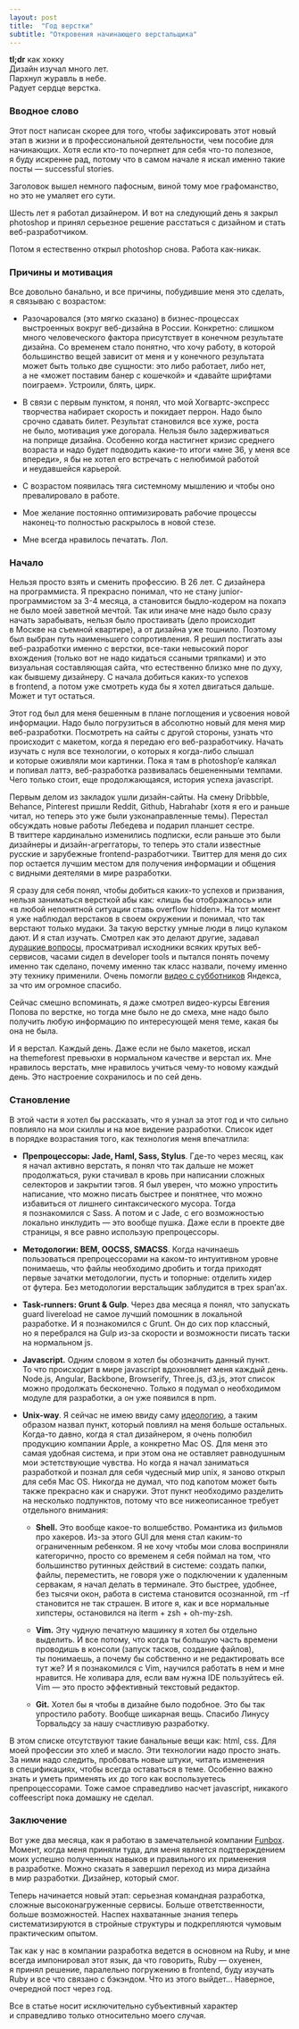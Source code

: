 ```yaml
---
layout: post
title:  "Год верстки"
subtitle: "Откровения начинающего верстальщика"
---
```

<div class="tldr">
<b>tl;dr</b> как хокку<br>
Дизайн изучал много лет.<br>
Пархнул журавль в небе.<br>
Радует сердце верстка.<br>
</div>

### Вводное слово

Этот пост написан скорее для того, чтобы зафиксировать этот новый этап в&nbsp;жизни и&nbsp;в&nbsp;профессиональной деятельности, чем пособие для начинающих. Хотя если кто-то почерпнет для себя что-то полезное, я&nbsp;буду искренне рад, потому что в&nbsp;самом начале я&nbsp;искал именно такие посты&nbsp;&mdash; successful stories.

Заголовок вышел немного пафосным, виной тому мое графоманство, но&nbsp;это не&nbsp;умаляет его сути.

Шесть лет я&nbsp;работал дизайнером. И&nbsp;вот на&nbsp;следующий день я&nbsp;закрыл photoshop и&nbsp;принял серьезное решение расстаться с&nbsp;дизайном и&nbsp;стать веб-разработчиком.

Потом я&nbsp;естественно открыл photoshop снова. Работа как-никак.

### Причины и мотивация

Все довольно банально, и&nbsp;все причины, побудившие меня это сделать, я&nbsp;связываю с&nbsp;возрастом:

- Разочаровался (это мягко сказано) в&nbsp;бизнес-процессах выстроенных вокруг веб-дизайна в&nbsp;России. Конкретно: слишком много человеческого фактора присутствует в&nbsp;конечном результате дизайна. Со&nbsp;временем стало понятно, что хочу работу, в&nbsp;которой большинство вещей зависит от&nbsp;меня и&nbsp;у&nbsp;конечного результата может быть только две сущности: это либо работает, либо нет, а&nbsp;не&nbsp;&laquo;может поставим банер с&nbsp;кошечкой&raquo; и&nbsp;&laquo;давайте шрифтами поиграем&raquo;. Устроили, блять, цирк.

- В&nbsp;связи с&nbsp;первым пунктом, я&nbsp;понял, что мой Хогвартс-экспресс творчества набирает скорость и&nbsp;покидает перрон. Надо было срочно сдавать билет. Результат становился все хуже, роста не&nbsp;было, мотивация уже догорала. Нельзя было задерживаться на&nbsp;поприще дизайна. Особенно когда настигнет кризис среднего возраста и&nbsp;надо будет подводить какие-то итоги &laquo;мне&nbsp;36, у&nbsp;меня все впереди&raquo;, я&nbsp;бы не&nbsp;хотел его встречать с&nbsp;нелюбимой работой и&nbsp;неудавшейся карьерой.

- С&nbsp;возрастом появилась тяга системному мышлению и&nbsp;чтобы оно превалировало в&nbsp;работе.

- Мое желание постоянно оптимизировать рабочие процессы наконец-то полностью раскрылось в&nbsp;новой стезе.

- Мне всегда нравилось печатать. Лол.

### Начало

Нельзя просто взять и&nbsp;сменить профессию. В&nbsp;26&nbsp;лет. С&nbsp;дизайнера на&nbsp;программиста. Я&nbsp;прекрасно понимал, что не&nbsp;стану junior-программистом за&nbsp;3-4&nbsp;месяца, а&nbsp;становится быдло-кодером на&nbsp;похапэ не&nbsp;было моей заветной мечтой. Так или иначе мне надо было сразу начать зарабывать, нельзя было простаивать (дело происходит в&nbsp;Москве на&nbsp;съемной квартире), а&nbsp;от&nbsp;дизайна уже тошнило. Поэтому был выбран путь наименьшего сопротивления. Я&nbsp;решил постигать азы веб-разработки именно с&nbsp;верстки, все-таки невысокий порог вхождения (только вот не&nbsp;надо кидаться ссаными тряпками) и&nbsp;это визуальная составляющая сайта, что естественно близко мне по&nbsp;духу, как бывшему дизайнеру. С&nbsp;начала добиться каких-то успехов в&nbsp;frontend, а&nbsp;потом уже смотреть куда&nbsp;бы я&nbsp;хотел двигаться дальше. Может и&nbsp;тут остаться.

Этот год был для меня бешенным в&nbsp;плане поглощения и&nbsp;усвоения новой информации. Надо было погрузиться в&nbsp;абсолютно новый для меня мир веб-разработки. Посмотреть на&nbsp;сайты с&nbsp;другой стороны, узнать что происходит с&nbsp;макетом, когда я&nbsp;передаю его веб-разработчику. Начать изучать с&nbsp;нуля все технологии, о&nbsp;которых я&nbsp;когда-либо слышал и&nbsp;которые оживляли мои картинки. Пока я&nbsp;там в&nbsp;photoshop&rsquo;e калякал и&nbsp;попивал латтэ, веб-разработка развивалась бешененными темпами. Чего только стоит, еще продолжающаяся, история успеха javascript.

Первым делом из&nbsp;закладок ушли дизайн-сайты. На&nbsp;смену Dribbble, Behance, Pinterest пришли Reddit, Github, Habrahabr (хотя я&nbsp;его и&nbsp;раньше читал, но&nbsp;теперь это уже были узконаправленные темы). Перестал обсуждать новые работы Лебедева и&nbsp;подарил планшет сестре. В&nbsp;твиттере кардинально изменились подписки, если раньше это были дизайнеры и&nbsp;дизайн-агреггаторы, то&nbsp;теперь это стали известные русские и&nbsp;зарубежные frontend-разработчики. Твиттер для меня до&nbsp;сих пор остается лучшим местом для получения информации и&nbsp;общения с&nbsp;видными деятелями в&nbsp;мире разработки.

Я&nbsp;сразу для себя понял, чтобы добиться каких-то успехов и&nbsp;призвания, нельзя заниматься версткой абы как: &laquo;лишь&nbsp;бы отображалось&raquo; или &laquo;в&nbsp;любой непонятной ситуации ставь overflow hidden&raquo;. На&nbsp;тот момент я&nbsp;уже наблюдал верстаков в&nbsp;своем окружении и&nbsp;понимал, что так верстают только мудаки. За&nbsp;такую верстку умные люди в&nbsp;лицо кулаком дают. И&nbsp;я&nbsp;стал изучать. Смотрел как это делают другие, задавал [дурацкие вопросы](http://toster.ru/q/36159), просматривал исходники всяких крутых веб-сервисов, часами сидел в&nbsp;developer tools и&nbsp;пытался понять почему именно так сделано, почему именно так класс назвали, почему именно эту технику применили. Очень помогли [видео с&nbsp;субботников](https://tech.yandex.ru/events/yasubbotnik/) Яндекса, за&nbsp;что им&nbsp;огромное спасибо.

Сейчас смешно вспоминать, я&nbsp;даже смотрел видео-курсы Евгения Попова по&nbsp;верстке, но&nbsp;тогда мне было не&nbsp;до&nbsp;смеха, мне надо было получить любую информацию по&nbsp;интересующей меня теме, какая&nbsp;бы она не&nbsp;была.

И&nbsp;я&nbsp;верстал. Каждый день. Даже если не&nbsp;было макетов, искал на&nbsp;themeforest превьюхи в&nbsp;нормальном качестве и&nbsp;верстал&nbsp;их. Мне нравилось верстать, мне нравилось учиться чему-то новому каждый день. Это настроение сохранилось и&nbsp;по&nbsp;сей день.

###  Становление

В&nbsp;этой части я&nbsp;хотел&nbsp;бы рассказать, что я&nbsp;узнал за&nbsp;этот год и&nbsp;что сильно повлияло на&nbsp;мои скиллы и&nbsp;на&nbsp;мое видение разработки. Список идет в&nbsp;порядке возрастания того, как технология меня впечатлила:

* **Препроцессоры: Jade, Haml, Sass, Stylus**. Где-то через месяц, как я&nbsp;начал активно верстать, я&nbsp;понял что так дальше не&nbsp;может продолжаться, руки стачивал в&nbsp;кровь при написании сложных селекторов и&nbsp;закрытии тэгов. Я&nbsp;был уверен, что можно упростить написание, что можно писать быстрее и&nbsp;понятнее, что можно избавиться от&nbsp;лишнего синтаксического мусора. Тогда я&nbsp;познакомился с&nbsp;Sass. A&nbsp;потом и&nbsp;с&nbsp;Jade, с&nbsp;его возможностью локально инклудить&nbsp;&mdash; это вообще пушка. Даже если в&nbsp;проекте две страницы, я&nbsp;все равно использую препроцессоры.

* **Методологии: BEM, OOCSS, SMACSS**. Когда начинаешь пользоваться препроцессорами на&nbsp;каком-то интуитивном уровне понимаешь, что файлы необходимо дробить и&nbsp;тогда приходят первые зачатки методологии, пусть и&nbsp;топорные: отделить хидер от&nbsp;футера. Без методологии верстальщик заблудится в&nbsp;трех span&rsquo;ах.

* **Task-runners: Grunt &amp;&nbsp;Gulp**. Через два месяца я&nbsp;понял, что запускать guard livereload не&nbsp;самое лучший помошник в&nbsp;локальной разработке. И&nbsp;я&nbsp;познакомился с&nbsp;Grunt. Он&nbsp;до&nbsp;сих пор классный, но&nbsp;я&nbsp;перебрался на&nbsp;Gulp из-за скорости и&nbsp;возможности писать таски на&nbsp;нормальном&nbsp;js.

* **Javascript.** Одним словом я&nbsp;хотел&nbsp;бы обозначить данный пункт. То&nbsp;что происходит в&nbsp;мире javascript вдохновляет меня каждый день. Node.js, Angular, Backbone, Browserify, Three.js, d3.js, этот список можно продолжать бесконечно. Только я&nbsp;подумал о&nbsp;необходимом модуле для разработки, а&nbsp;он&nbsp;уже появился в&nbsp;npm.

* **Unix-way**. Я&nbsp;сейчас не&nbsp;имею ввиду саму [идеологию](https://ru.wikipedia.org/wiki/%D0%A4%D0%B8%D0%BB%D0%BE%D1%81%D0%BE%D1%84%D0%B8%D1%8F_UNIX), а&nbsp;таким образом назвал пункт, который повлиял на&nbsp;меня больше остальных. Когда-то давно, когда я&nbsp;стал дизайнером, я&nbsp;очень полюбил продукцию компании Apple, а&nbsp;конкретно Mac OS. Для меня это самая удобная система, и&nbsp;при этом она не&nbsp;оставляет равнодушным мои эстетствующие чувства. Но&nbsp;когда я&nbsp;начал заниматься разработкой и&nbsp;познал для себя чудесный мир unix, я&nbsp;заново открыл для себя Mac OS. Никогда не&nbsp;думал, что под капотом может быть также прекрасно как и&nbsp;снаружи. Этот пункт необходимо разделить на&nbsp;несколько подпунктов, потому что все нижеописанное требует отдельного внимания:

  * **Shell.** Это вообще какое-то волшебство. Романтика из&nbsp;фильмов про хакеров. Из-за этого GUI для меня стал каким-то ограниченным ребенком. Я&nbsp;не&nbsp;хочу чтобы мои слова восприняли категорично, просто со&nbsp;временем я&nbsp;себя поймал на&nbsp;том, что большинство рутинных действий в&nbsp;системе: создать папки, файлы, переместить, не&nbsp;говоря уже о&nbsp;подключении к&nbsp;удаленным сервакам, я&nbsp;начал делать в&nbsp;терминале. Это быстрее, удобнее, без тысячи окон, работа в&nbsp;система становится осознанной, rm -rf становится не&nbsp;так страшен. В&nbsp;итоге&nbsp;я, как и&nbsp;все нормальные хипстеры, остановился на&nbsp;iterm + zsh + oh-my-zsh.

  * **Vim.** Эту чудную печатную машинку я&nbsp;хотел&nbsp;бы отдельно выделить. И&nbsp;все потому, что когда ты&nbsp;большую часть времени проводишь в&nbsp;консоли (запуск тасков, создание файлов), ты&nbsp;понимаешь, а&nbsp;почему&nbsp;бы собственно и&nbsp;не&nbsp;редактировать все тут&nbsp;же? И&nbsp;я&nbsp;познакомился с&nbsp;Vim, научился работать в&nbsp;нем и&nbsp;мне нравится. Не&nbsp;холивара для, если вам нужна IDE пользуйтесь&nbsp;ей. Vim&nbsp;&mdash; это просто эффективный текстовый редактор.

  * **Git.** Хотел&nbsp;бы я&nbsp;чтобы в&nbsp;дизайне было подобное. Это&nbsp;бы так упростило работу. Вообще шикарная вещь. Спасибо Линусу Торвальдсу за&nbsp;нашу счастливую разработку.

В&nbsp;этом списке отсутствуют такие банальные вещи как: html, css. Для моей профессии это хлеб и&nbsp;масло. Эти технологии надо просто знать. За&nbsp;ними надо следить, пробовать новые штуки, читать изменения в&nbsp;спецификациях, чтобы всегда оставаться в&nbsp;теме. Особенно важно знать и&nbsp;уметь применять их&nbsp;до&nbsp;того как воспользуетесь препроцессорами. Тоже самое справедливо насчет javascript, никакого coffeescript пока домашку не&nbsp;сделал.

### Заключение

Вот уже два месяца, как я&nbsp;работаю в&nbsp;замечательной компании [Funbox](http://fun-box.ru/). Момент, когда меня приняли туда, для меня является подтверждением моих успешно полученных навыков и&nbsp;правильного их&nbsp;применения в&nbsp;разработке. Можно сказать я&nbsp;завершил переход из&nbsp;мира дизайна в&nbsp;мир разработки. Дизайнер, который смог.

Теперь начинается новый этап: серьезная командная разработка, сложные высоконагруженные сервисы. Больше ответственности, больше возможностей. Наспех нахватанные знания теперь систематизируются в&nbsp;стройные структуры и&nbsp;подкрепляются чумовым практическим опытом.

Так как у&nbsp;нас в&nbsp;компании разработка ведется в&nbsp;основном на&nbsp;Ruby, и&nbsp;мне всегда импонировал этот язык, да&nbsp;что говорить, Ruby&nbsp;&mdash; охуенен, я&nbsp;принял решение, паралельно погружению в&nbsp;frontend, буду изучать Ruby и&nbsp;все что связано с&nbsp;бэкэндом. Что из&nbsp;этого выйдет... Наверное, очередной пост через год.

Все в&nbsp;статье носит исключительно субъективный характер и&nbsp;справедливо только относительно моего случая.

[jekyll-gh]: https://github.com/mojombo/jekyll
[jekyll]:    http://jekyllrb.com
